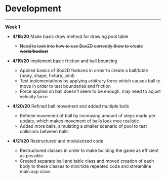 # Development

---

**Week 1**
- **4/18/20** Made basic draw method for drawing pool table 
    - ~~Need to look into how to use Box2D correctly (how to create world/bodies)~~
    
- **4/19/20** Implement basic friction and ball bouncing
    - Applied basics of Box2D features in order to create a ball/table (body, shape, fixture, joint)
    - Test inplementations by applying arbitrary force which causes ball to move in order to test boundaries and friction
    - Force applied on ball doesn't seem to be enough, may need to adjust velocity force
    
- **4/20/20** Refined ball movement and added multiple balls
    - Refined movement of ball by increasing amount of steps made per update, which makes movement of balls look moe realistic
    - Added more balls, simulating a smaller scenario of pool to test collisions between balls
    
- **4/21/20** Restructured and modularized code
    - Restructured classes in order to make building the game as efficient as possible
    - Created separate ball and table class and moved creation of each body to these classes to minimize repeated code and streamline main app class
    